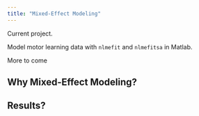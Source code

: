```yaml
---
title: "Mixed-Effect Modeling"
---
```


Current project. 

Model motor learning data with `nlmefit` and `nlmefitsa` in Matlab.

More to come

## Why Mixed-Effect Modeling?

## Results?